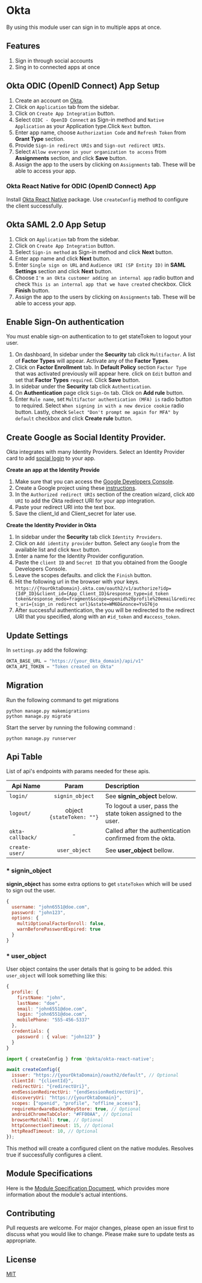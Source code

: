 # Okta
By using this module user can sign in to multiple apps at once. 

## Features
1. Sign in through social accounts
2. Sing in to connected apps at once


## Okta ODIC (OpenID Connect) App Setup
1. Create an account on [Okta](https://www.okta.com/free-trial/).
2. Click on `Application` tab from the sidebar.
3. Click on `Create App Integration` button.
4. Select `OIDC - OpenID Connect` as Sign-in method and `Native Application` as your Application type.Click `Next` button.
5. Enter app name, choose `Authorization Code` and `Refresh Token` from **Grant Type** section.
6. Provide `Sign-in redirect URIs` and `Sign-out redirect URIs`.
7. Select `Allow everyone in your organization to access` from **Assignments** section, and click **Save** button.
8. Assign the app to the users by clicking on `Assignments` tab. These will be able to access your app.


### Okta React Native for ODIC (OpenID Connect) App
Install [Okta React Native](https://www.npmjs.com/package/@okta/okta-react-native/v/2.6.0) package. Use `createConfig` method to configure the client successfully.

## Okta SAML 2.0 App Setup
1. Click on `Application` tab from the sidebar.
2. Click on `Create App Integration` button.
3. Select `Sign-in method` as Sign-in method and click **Next** button.
4. Enter app name and click **Next** button.
5. Enter `Single sign on URL` and `Audience URI (SP Entity ID)` in **SAML Settings** section and click **Next** button. 
6. Choose `I'm an Okta customer adding an internal app` radio button and check `This is an internal app that we have created` checkbox. Click **Finish** button.
7. Assign the app to the users by clicking on `Assignments` tab. These will be able to access your app.


## Enable Sign-On authentication
You must enable sign-on authentication to to get stateToken to logout your user.
1. On dashboard, In sidebar under the **Security** tab click `Multifactor`. A list of **Factor Types** will appear. Activate any of the **Factor Types**.
2. Click on **Factor Enrollment** tab. In **Default Policy** section `Factor Type` that was activated previously will appear here. click on `Edit` button and set that **Factor Types** `required`. Click **Save** button.
3. In sidebar under the **Security** tab click `Authentication`.
4. On **Authentication** page click `Sign-On` tab. Click on **Add rule** button.
5. Enter `Rule name`, set `Multifactor authentication (MFA) is` radio button to required. Select `When signing in with a new device cookie` radio button. Lastly, check `Select "Don't prompt me again for MFA" by default` checkbox and click **Create rule** button.


## Create Google as Social Identity Provider.
Okta integrates with many Identity Providers. Select an Identity Provider card to add [social login](https://developer.okta.com/docs/guides/identity-providers/#enterprise-identity-providers) to your app.

**Create an app at the Identity Provide**
1. Make sure that you can access the [Google Developers Console](https://console.developers.google.com/).
2. Create a Google project using these [instructions](https://developers.google.com/identity/sign-in/web/sign-in#before_you_begin).
3. In the `Authorized redirect URIs` section of the creation wizard, click `ADD URI` to add the Okta redirect URI for your app integration.
4. Paste your redirect URI into the text box.
5. Save the client_Id and Client_secret for later use. 

**Create the Identity Provider in Okta**
1. In sidebar under the **Security** tab click `Identity Providers`.
2. Click on `Add identity provider` button. Select any `Google` from the available list and click `Next` button.
3. Enter a name for the Identity Provider configuration.
4. Paste the `client ID` and `Secret ID` that you obtained from the Google Developers Console.
5. Leave the scopes defaults. and click the `Finish` button. 
6. Hit the following url in the browser with your keys.
`https://{YourOktaDomain}.okta.com/oauth2/v1/authorize?idp={IdP_ID}&client_id={App_Client_ID}&response_type=id_token token&response_mode=fragment&scope=openid%20profile%20email&redirect_uri={sign_in redirect url}&state=WM6D&nonce=YsG76jo`
7. After successful authentication, the you will be redirected to the redirect URI that you specified, along with an `#id_token` and `#access_token`.


## Update Settings
In `settings.py` add the following:

```py
OKTA_BASE_URL = "https://{your_Okta_domain}/api/v1"
OKTA_API_TOKEN = "Token created on Okta"
```


## Migration
Run the following command to get migrations

```console
python manage.py makemigrations
python manage.py migrate

```

Start the server by running the following command :

```console
python manage.py runserver
```

## Api Table
List of api's endpoints with params needed for these apis.

| Api Name                       | Param        | Description                                                    |
| ----------|:------------:|:---------------------------------------------------------------|
| `login/` | `signin_object` | See **signin_object** below.|
| `logout/` | object `{stateToken: ""}` | To logout a user, pass the state token assigned to the user.|
| `okta-callback/` |               -               | Called after the authentication confirmed from the okta.     |
| `create-user/` | `user_object` | See **user_object** bellow.|


### * **signin_object**
 **signin_object** has some extra options to get `stateToken` which will be used to sign out the user.
 
```javascript
{
  username: "john6551@doe.com",
  password: "john123",
  options: {
    multiOptionalFactorEnroll: false,
    warnBeforePasswordExpired: true
  }
}
```

### * **user_object**
User object contains the user details that is going to be added. this `user_object` will look something like this:

```javascript
{
  profile: {
    firstName: "john",
    lastName: "doe",
    email: "john6551@doe.com",
    login: "john6551@doe.com",
    mobilePhone: "555-456-5337"
  },
  credentials: {
    password : { value: "john123" }
  }
}
```

```javascript
import { createConfig } from '@okta/okta-react-native';

await createConfig({
  issuer: "https://{yourOktaDomain}/oauth2/default", // Optional
  clientId: "{clientId}",
  redirectUri: "{redirectUri}",
  endSessionRedirectUri: "{endSessionRedirectUri}",
  discoveryUri: "https://{yourOktaDomain}",
  scopes: ["openid", "profile", "offline_access"],
  requireHardwareBackedKeyStore: true, // Optional
  androidChromeTabColor: "#FF00AA", // Optional
  browserMatchAll: true, // Optional
  httpConnectionTimeout: 15, // Optional
  httpReadTimeout: 10, // Optional
});
```
This method will create a configured client on the native modules. Resolves true if successfully configures a client.


## Module Specifications
Here is the [Module Specification Document](https://docs.google.com/document/d/196x2hd5SVwGvG2KhJdDCZ2o4ksPlKpQNpF6JRHVA4gM/edit?usp=sharing), which provides more information about the module's actual intentions.

## Contributing

Pull requests are welcome. For major changes, please open an issue first to discuss what you would like to change.
Please make sure to update tests as appropriate.

## License

[MIT](https://choosealicense.com/licenses/mit/)